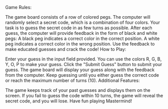 Game Rules:

The game board consists of a row of colored pegs.
The computer will randomly select a secret code, which is a combination of four colors.
Your task is to guess the secret code in as few turns as possible.
After each guess, the computer will provide feedback in the form of black and white pegs:
A black peg indicates a correct color in the correct position.
A white peg indicates a correct color in the wrong position.
Use the feedback to make educated guesses and crack the code!
How to Play:

Enter your guess in the input field provided. You can use the colors R, G, B, Y, O, P to make your guess.
Click the "Submit Guess" button to submit your guess.
The game board will display your guess along with the feedback from the computer.
Keep guessing until you either guess the correct code or reach the maximum number of turns (10).
Additional Features:

The game keeps track of your past guesses and displays them on the screen.
If you fail to guess the code within 10 turns, the game will reveal the secret code, and you will lose.
Have fun playing Mastermind!
